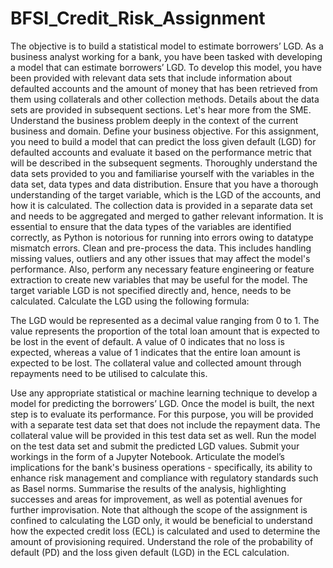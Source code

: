 # BFSI_Credit_Risk_Assignment
The objective is to build a statistical model to estimate borrowers’ LGD.
As a business analyst working for a bank, you have been tasked with developing a model that can estimate borrowers’ LGD. To develop this model, you have been provided with relevant data sets that include information about defaulted accounts and the amount of money that has been retrieved from them using collaterals and other collection methods. Details about the data sets are provided in subsequent sections.  Let's hear more from the SME.
Understand the business problem deeply in the context of the current business and domain.
Define your business objective. For this assignment, you need to build a model that can predict the loss given default (LGD) for defaulted accounts and evaluate it based on the performance metric that will be described in the subsequent segments.
Thoroughly understand the data sets provided to you and familiarise yourself with the variables in the data set, data types and data distribution. Ensure that you have a thorough understanding of the target variable, which is the LGD of the accounts, and how it is calculated. The collection data is provided in a separate data set and needs to be aggregated and merged to gather relevant information. It is essential to ensure that the data types of the variables are identified correctly, as Python is notorious for running into errors owing to datatype mismatch errors.
Clean and pre-process the data. This includes handling missing values, outliers and any other issues that may affect the model's performance. Also, perform any necessary feature engineering or feature extraction to create new variables that may be useful for the model.
The target variable LGD is not specified directly and, hence, needs to be calculated. Calculate the LGD using the following formula:





The LGD would be represented as a decimal value ranging from 0 to 1. The value represents the proportion of the total loan amount that is expected to be lost in the event of default. A value of 0 indicates that no loss is expected, whereas a value of 1 indicates that the entire loan amount is expected to be lost. The collateral value and collected amount through repayments need to be utilised to calculate this.

Use any appropriate statistical or machine learning technique to develop a model for predicting the borrowers’ LGD.
Once the model is built, the next step is to evaluate its performance. For this purpose, you will be provided with a separate test data set that does not include the repayment data. The collateral value will be provided in this test data set as well. Run the model on the test data set and submit the predicted LGD values. Submit your workings in the form of a Jupyter Notebook.
Articulate the model’s implications for the bank's business operations - specifically, its ability to enhance risk management and compliance with regulatory standards such as Basel norms. Summarise the results of the analysis, highlighting successes and areas for improvement, as well as potential avenues for further improvisation.
Note that although the scope of the assignment is confined to calculating the LGD only, it would be beneficial to understand how the expected credit loss (ECL) is calculated and used to determine the amount of provisioning required. Understand the role of the probability of default (PD) and the loss given default (LGD) in the ECL calculation.
